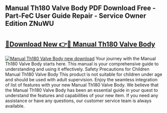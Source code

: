 ## Manual Th180 Valve Body PDF Download Free - Part-FeC User Guide Repair - Service Owner Edition ZNuWU

# <h2><a href="http://bc60620.oget.top/?id=Manual+Th180+Valve+Body">🔗Download New 👉🔴 Manual Th180 Valve Body</a></h2>

[![Manual Th180 Valve Body new download](https://i.imgur.com/5g1atiW.png)](http://bc60620.oget.top/?id=Manual+Th180+Valve+Body)
Your journey with the Manual Th180 Valve Body starts here. This manual is your comprehensive guide to understanding and using it effectively. Safety Precautions for Children Manual Th180 Valve Body This product is not suitable for children under age and should be used with adult supervision. Enjoy the seamless integration of list of features with your new Manual Th180 Valve Body. We believe that the Manual Th180 Valve Body has been an essential guide in your quest to understand the features and capabilities of your new item. If you need any assistance or have any questions, our customer service team is always available.
